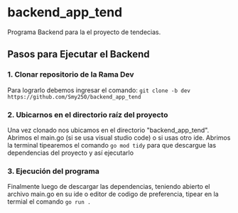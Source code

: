 # backend_app_tend

Programa Backend para la el proyecto de tendecias.

## Pasos para Ejecutar el Backend

### 1. Clonar repositorio de la Rama Dev

Para lograrlo debemos ingresar el comando:
`git clone -b dev https://github.com/Smy250/backend_app_tend`

### 2. Ubicarnos en el directorio raíz del proyecto

Una vez clonado nos ubicamos en el directorio "backend_app_tend". Abrimos el main.go (si se usa visual studio code) o si usas otro ide. Abrimos la terminal tipearemos el comando `go mod tidy` para que descargue las dependencias del proyecto y así ejecutarlo

### 3. Ejecución del programa

Finalmente luego de descargar las dependencias, teniendo abierto el archivo main.go en su ide o editor de codigo de preferencia, tipear en la termial el comando `go run .`
